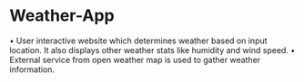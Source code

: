# Weather-App
•	User interactive website which determines weather based on input location. It also displays other weather stats like humidity and wind speed.
•	External service from open weather map is used to gather weather information.
